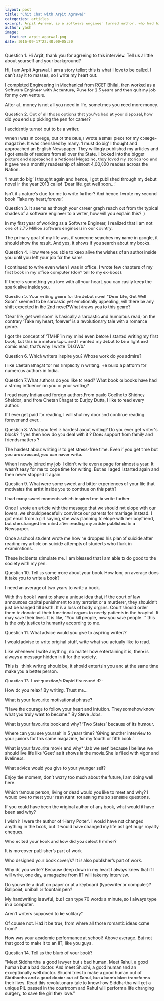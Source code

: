 ```yaml
---
layout: post
title: "Chit Chat with Arpit Agrawal"
categories: articles
excerpt: Arpit Agrawal is a software engineer turned author, who had his first release in 2013 as 'Dear Life, Get Well Soon'. The book is a collection of short stories, mostly revolving around the main lead ‘Fatso’ and his troubles with life. He is now all set to release his second book 'Take My Heart Forever'. Following is an interview with the author
author: yash
image: 
  feature: arpit-agarwal.png
date: 2016-09-17T22:40:00+05:30
---
```



Question 1. Hi Arpit, thank you for agreeing to this interview. Tell us a little about yourself and your background?

Hi, I am Arpit Agrawal. I am a story teller; this is what I love to be called. I can’t say it to masses, so I write my heart out.

I completed Engineering in Mechanical from RCET Bhilai, then worked as a Software Engineer with Accenture, Pune for 2.5 years and then quit my job for my own venture.

After all, money is not all you need in life, sometimes you need more money.


Question 2. Out of all those options that you've had at your disposal, how did you end up picking the pen for career?

I accidently turned out to be a writer.

When I was in college, out of the blue, I wrote a small piece for my college-magazine. It was cherished by many. ‘I must do big’ I thought and approached an English Newspaper. They willingly published my articles and I got emails of readers from all over the State. I looked into the bigger picture and approached a National Magazine, they loved my stories too and it gave me a monthly readership of almost 4,00,000 readers across the Nation.

‘I must do big’ I thought again and hence, I got published through my debut novel in the year 2013 called ‘Dear life, get well soon…’

Isn’t it a nature’s clue for me to write further? And hence I wrote my second book ‘Take my heart,forever’.


Question 3. It seems as though your career graph reach out from the typical shades of a software engineer to a writer, how will you explain this? :)

In my first year of working as a Software Engineer, I realized that I am not one of 2.75 Million software engineers in our country.

The primary goal of my life was, if someone searches my name in google, it should show the result. And yes, it shows if you search about my books.

Question 4. How were you able to keep alive the wishes of an author inside you until you left your job for the same.

I continued to write even when I was in office. I wrote few chapters of my first book in my office computer (don’t tell to my ex-boss).

If there is something you love with all your heart, you can easily keep the spark alive inside you.

Question 5. Your writing genre for the debut novel "Dear Life, Get Well Soon" seemed to be sarcastic yet emotionally appealing, will there be any shift expected in the 2nd novel?What draws you to this genre?

‘Dear life, get well soon’ is basically a sarcastic and humorous read; on the contrary ‘Take my heart, forever’ is a revolutionary tale with a romance genre.

I got the concept of ‘TMHF’ in my mind even before I started writing my first book, but this is a mature topic and I wanted my debut to be a light and comic read, that’s why I wrote ‘DLGWS.’

Question 6. Which writers inspire you? Whose work do you admire?

I like Chetan Bhagat for his simplicity in writing. He build a platform for numerous authors in India.

Question 7.What authors do you like to read? What book or books have had a strong influence on you or your writing?

I read many Indian and foreign authors.From paulo Coelho to Shidney Sheldon, and from Chetan Bhagat to Durjoy Dutta, I like to read every author.

If I ever get paid for reading, I will shut my door and continue reading forever and ever…

Question 8. What you feel is hardest about writing? Do you ever get writer's block? If yes then how do you deal with it ? Does support from family and friends matters ?

The hardest about writing is to get stress-free time. Even if you get time but you are stressed, you can never write.

When I newly joined my job, I didn’t write even a page for almost a year. It wasn’t easy for me to cope time for writing. But as I aged I started again and then never stopped it again.


Question 9. What were some sweet and bitter experiences of your life that motivates the artist inside you to continue on this path?

I had many sweet moments which inspired me to write further.

Once I wrote an article with the message that we should not elope with our lovers, we should peacefully convince our parents for marriage instead.
I got email from a girl saying, she was planning to elope with her boyfriend, but she changed her mind after reading my article published in a Newspaper.

Once a school student wrote me how he dropped his plan of suicide after reading my article on suicide attempts of students who flunk in examinations.

These incidents stimulate me. I am blessed that I am able to do good to the society with my pen.

Question 10. Tell us some more about your book. How long on average does it take you to write a book?


I need an average of two years to write a book. 

With this book I want to share a unique idea that, if the court of law announces capital punishment to any terrorist or a murderer, they shouldn’t just be hanged till death. It is a loss of body organs. Court should order them to donate all their functional organs to needy patients in the hospital. It may save their lives. It is like, “You kill people, now you save people…” this is the only justice to humanity according to me.

Question 11. What advice would you give to aspiring writers?

I would advise to write original stuff, write what you actually like to read. 

Like whenever I write anything, no matter how entertaining it is, there is always a message hidden in it for the society.

This is I think writing should be, it should entertain you and at the same time make you a better person.

Question 13. Last question/s Rapid fire round :P :

How do you relax?
By writing. Trust me…

What is your favourite motivational phrase?

"Have the courage to follow your heart and intuition. They somehow know what you truly want to become." By Steve Jobs.

What is your favourite book and why?
‘Two States’ because of its humour.

Where can you see yourself in 5 years time?
‘Giving another interview to your juniors for this same magazine, for my fourth or fifth	 book.’

What is your favourite movie and why?
‘Jab we met’ because I believe we should live life like ‘Geet’ as it shows in the movie.She is filled with vigor and liveliness.

What advice would you give to your younger self?

Enjoy the moment, don’t worry too much about the future, I am doing well here.


Which famous person, living or dead would you like to meet and why?
I would love to meet you ‘Yash Kant’ for asking me so sensible questions.

If you could have been the original author of any book, what would it have been and why?

I wish if I were the author of ‘Harry Potter’. I would have not changed anything in the book, but it would have changed my life as I get huge royalty cheques.

Who edited your book and how did you select him/her?

It is moreover publisher’s part of work.

Who designed your book cover/s?
It is also publisher’s part of work.

Why do you write ?
Because deep down in my heart I always knew that if I will write, one day, a magazine from IIT will take my interview.

Do you write a draft on paper or at a keyboard (typewriter or computer)?Ballpoint, uniball or fountain pen?

My handwriting is awful, but I can type 70 words a minute, so I always type in a computer.

Aren’t writers supposed to be solitary?

Of course not. Had it be true, from where all those romantic ideas come from?

How was your academic performance at school?
Above average. But not that good to make it to an IIT, like you guys.


Question 14. Tell us the blurb of your book?

"Meet Siddhartha, a good lawyer but a bad human.
Meet Rahul, a good human but a bad doctor.
And meet Shuchi, a good human and an exceptionally well doctor.
Shuchi tries to make a good human out of Siddhartha and a good doctor out of Rahul, but a bomb blast transforms their lives.
Read this revolutionary tale to know how Siddhartha will get a unique PIL passed in the courtroom and Rahul will perform a life changing surgery, to save the girl they love.”